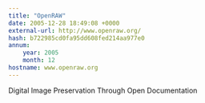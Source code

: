 ```yaml
---
title: "OpenRAW"
date: 2005-12-28 18:49:08 +0000
external-url: http://www.openraw.org/
hash: b722985cd0fa95dd608fed214aa977e0
annum:
    year: 2005
    month: 12
hostname: www.openraw.org
---
```


Digital Image Preservation Through Open Documentation

